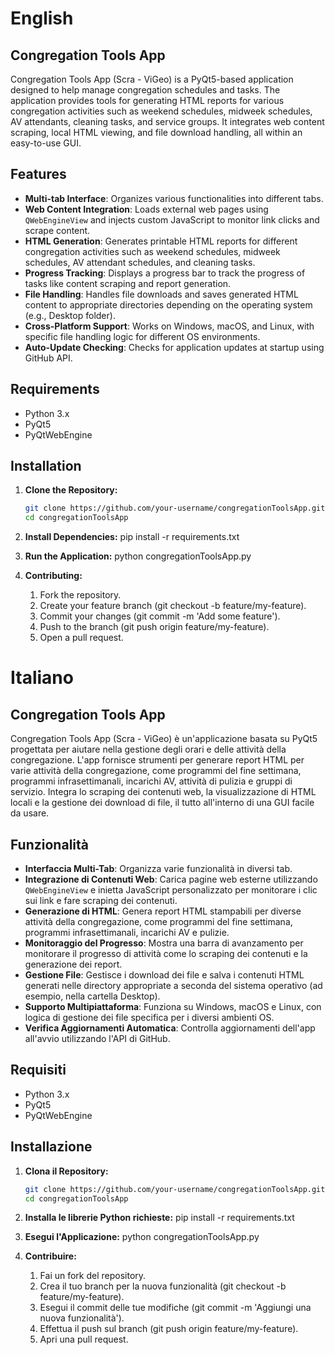 # English

## Congregation Tools App

Congregation Tools App (Scra - ViGeo) is a PyQt5-based application designed to help manage congregation schedules and tasks. The application provides tools for generating HTML reports for various congregation activities such as weekend schedules, midweek schedules, AV attendants, cleaning tasks, and service groups. It integrates web content scraping, local HTML viewing, and file download handling, all within an easy-to-use GUI.

## Features

- **Multi-tab Interface**: Organizes various functionalities into different tabs.
- **Web Content Integration**: Loads external web pages using `QWebEngineView` and injects custom JavaScript to monitor link clicks and scrape content.
- **HTML Generation**: Generates printable HTML reports for different congregation activities such as weekend schedules, midweek schedules, AV attendant schedules, and cleaning tasks.
- **Progress Tracking**: Displays a progress bar to track the progress of tasks like content scraping and report generation.
- **File Handling**: Handles file downloads and saves generated HTML content to appropriate directories depending on the operating system (e.g., Desktop folder).
- **Cross-Platform Support**: Works on Windows, macOS, and Linux, with specific file handling logic for different OS environments.
- **Auto-Update Checking**: Checks for application updates at startup using GitHub API.

## Requirements

- Python 3.x
- PyQt5
- PyQtWebEngine

## Installation

1. **Clone the Repository:**

   ```bash
   git clone https://github.com/your-username/congregationToolsApp.git
   cd congregationToolsApp

2. **Install Dependencies:**
    pip install -r requirements.txt

3. **Run the Application:**
    python congregationToolsApp.py

4. **Contributing:**
    1. Fork the repository.
    2. Create your feature branch (git checkout -b feature/my-feature).
    3. Commit your changes (git commit -m 'Add some feature').
    4. Push to the branch (git push origin feature/my-feature).
    5. Open a pull request.


# Italiano

## Congregation Tools App

Congregation Tools App (Scra - ViGeo) è un'applicazione basata su PyQt5 progettata per aiutare nella gestione degli orari e delle attività della congregazione. L'app fornisce strumenti per generare report HTML per varie attività della congregazione, come programmi del fine settimana, programmi infrasettimanali, incarichi AV, attività di pulizia e gruppi di servizio. Integra lo scraping dei contenuti web, la visualizzazione di HTML locali e la gestione dei download di file, il tutto all'interno di una GUI facile da usare.

## Funzionalità

- **Interfaccia Multi-Tab**: Organizza varie funzionalità in diversi tab.
- **Integrazione di Contenuti Web**: Carica pagine web esterne utilizzando `QWebEngineView` e inietta JavaScript personalizzato per monitorare i clic sui link e fare scraping dei contenuti.
- **Generazione di HTML**: Genera report HTML stampabili per diverse attività della congregazione, come programmi del fine settimana, programmi infrasettimanali, incarichi AV e pulizie.
- **Monitoraggio del Progresso**: Mostra una barra di avanzamento per monitorare il progresso di attività come lo scraping dei contenuti e la generazione dei report.
- **Gestione File**: Gestisce i download dei file e salva i contenuti HTML generati nelle directory appropriate a seconda del sistema operativo (ad esempio, nella cartella Desktop).
- **Supporto Multipiattaforma**: Funziona su Windows, macOS e Linux, con logica di gestione dei file specifica per i diversi ambienti OS.
- **Verifica Aggiornamenti Automatica**: Controlla aggiornamenti dell'app all'avvio utilizzando l'API di GitHub.

## Requisiti

- Python 3.x
- PyQt5
- PyQtWebEngine

## Installazione

1. **Clona il Repository:**

   ```bash
   git clone https://github.com/your-username/congregationToolsApp.git
   cd congregationToolsApp

2. **Installa le librerie Python richieste:**
    pip install -r requirements.txt

3. **Esegui l'Applicazione:**
    python congregationToolsApp.py

4. **Contribuire:**
    1. Fai un fork del repository.
    2. Crea il tuo branch per la nuova funzionalità (git checkout -b feature/my-feature).
    3. Esegui il commit delle tue modifiche (git commit -m 'Aggiungi una nuova funzionalità').
    4. Effettua il push sul branch (git push origin feature/my-feature).
    5. Apri una pull request.
